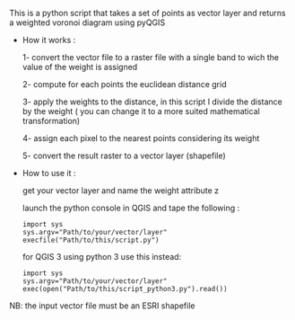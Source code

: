 This is a python script that takes a set of points as vector layer
and returns a weighted voronoi diagram using pyQGIS

* How it works :
  
  1- convert the vector file to a raster file with a single band to wich the value of the weight is assigned
  
  2- compute for each points the euclidean distance grid
  
  3- apply the weights to the distance, in this script I divide the distance by the weight ( you can change it to a more suited mathematical transformation)
  
  4- assign each pixel to the nearest points considering its weight
  
  5- convert the result raster to a vector layer (shapefile)
  
* How to use it :

  get your vector layer and name the weight attribute z
  
  launch the python console in QGIS and tape the following :
  
      import sys
      sys.argv="Path/to/your/vector/layer"
      execfile("Path/to/this/script.py")
  
  for QGIS 3 using python 3 use this instead:
  
      import sys
      sys.argv="Path/to/your/vector/layer"
      exec(open("Path/to/this/script_python3.py").read())
    
NB: the input vector file must be an ESRI shapefile
